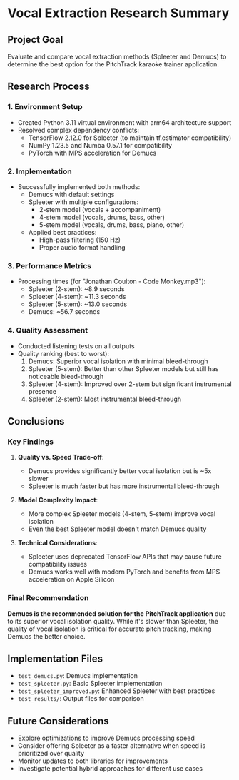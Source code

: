 # Vocal Extraction Research Summary

## Project Goal
Evaluate and compare vocal extraction methods (Spleeter and Demucs) to determine the best option for the PitchTrack karaoke trainer application.

## Research Process

### 1. Environment Setup
- Created Python 3.11 virtual environment with arm64 architecture support
- Resolved complex dependency conflicts:
  - TensorFlow 2.12.0 for Spleeter (to maintain tf.estimator compatibility)
  - NumPy 1.23.5 and Numba 0.57.1 for compatibility
  - PyTorch with MPS acceleration for Demucs

### 2. Implementation
- Successfully implemented both methods:
  - Demucs with default settings
  - Spleeter with multiple configurations:
    - 2-stem model (vocals + accompaniment)
    - 4-stem model (vocals, drums, bass, other)
    - 5-stem model (vocals, drums, bass, piano, other)
  - Applied best practices:
    - High-pass filtering (150 Hz)
    - Proper audio format handling

### 3. Performance Metrics
- Processing times (for "Jonathan Coulton - Code Monkey.mp3"):
  - Spleeter (2-stem): ~8.9 seconds
  - Spleeter (4-stem): ~11.3 seconds
  - Spleeter (5-stem): ~13.0 seconds
  - Demucs: ~56.7 seconds

### 4. Quality Assessment
- Conducted listening tests on all outputs
- Quality ranking (best to worst):
  1. Demucs: Superior vocal isolation with minimal bleed-through
  2. Spleeter (5-stem): Better than other Spleeter models but still has noticeable bleed-through
  3. Spleeter (4-stem): Improved over 2-stem but significant instrumental presence
  4. Spleeter (2-stem): Most instrumental bleed-through

## Conclusions

### Key Findings
1. **Quality vs. Speed Trade-off**:
   - Demucs provides significantly better vocal isolation but is ~5x slower
   - Spleeter is much faster but has more instrumental bleed-through

2. **Model Complexity Impact**:
   - More complex Spleeter models (4-stem, 5-stem) improve vocal isolation
   - Even the best Spleeter model doesn't match Demucs quality

3. **Technical Considerations**:
   - Spleeter uses deprecated TensorFlow APIs that may cause future compatibility issues
   - Demucs works well with modern PyTorch and benefits from MPS acceleration on Apple Silicon

### Final Recommendation
**Demucs is the recommended solution for the PitchTrack application** due to its superior vocal isolation quality. While it's slower than Spleeter, the quality of vocal isolation is critical for accurate pitch tracking, making Demucs the better choice.

## Implementation Files
- `test_demucs.py`: Demucs implementation
- `test_spleeter.py`: Basic Spleeter implementation
- `test_spleeter_improved.py`: Enhanced Spleeter with best practices
- `test_results/`: Output files for comparison

## Future Considerations
- Explore optimizations to improve Demucs processing speed
- Consider offering Spleeter as a faster alternative when speed is prioritized over quality
- Monitor updates to both libraries for improvements
- Investigate potential hybrid approaches for different use cases
